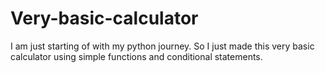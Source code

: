# Very-basic-calculator
I am just starting of with my python journey. So I just made this very basic calculator using simple functions and conditional statements.


